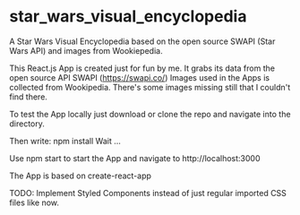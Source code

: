 # star_wars_visual_encyclopedia
A Star Wars Visual Encyclopedia based on the open source SWAPI (Star Wars API) and images from Wookiepedia.


This React.js App is created just for fun by me. It grabs its data from the open source API SWAPI (https://swapi.co/)
Images used in the Apps is collected from Wookipedia. There's some images missing still that I couldn't find there.

To test the App locally just download or clone the repo and navigate into the directory.

Then write: npm install
Wait ...

Use npm start to start the App and navigate to http://localhost:3000

The App is based on create-react-app

TODO: Implement Styled Components instead of just regular imported CSS files like now.
